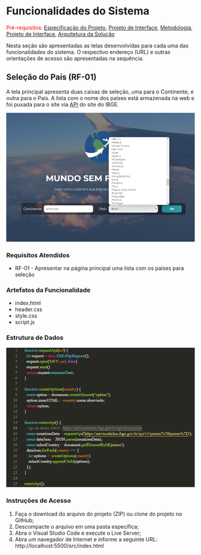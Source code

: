 # Funcionalidades do Sistema

<span style="color:red">Pré-requisitos: <a href="2-Especificação do Projeto.md"> Especificação do Projeto</a></span>, <a href="3-Projeto de Interface.md"> Projeto de Interface</a>, <a href="4-Metodologia.md"> Metodologia</a>, <a href="3-Projeto de Interface.md"> Projeto de Interface</a>, <a href="5-Arquitetura da Solução.md"> Arquitetura da Solução</a>

Nesta seção são apresentadas as telas desenvolvidas para cada uma das funcionalidades do sistema. O respectivo endereço (URL) e outras orientações de acesso são apresentadas na sequência.

## Seleção do País (RF-01)

A tela principal apresenta duas caixas de seleção, uma para o Continente, e outra para o País. A lista com o nome dos países está armazenada na web e foi puxada para o site via [API](https://servicodados.ibge.gov.br/api/docs/paises) do site do IBGE.

![Seleção do País](img/selecao_pais.png)

### Requisitos Atendidos
<ul><li>RF-01 - Apresentar na página principal uma lista com os países para seleção</li></ul>

### Artefatos da Funcionalidade
<ul>
  <li>index.html</li>
  <li>header.css</li>
  <li>style.css</li>
  <li>script.js</li>
</ul>

### Estrutura de Dados

![Estrutura de Dados](img/estrutura_dados.png)

### Instruções de Acesso
<ol>
  <li>Faça o download do arquivo do projeto (ZIP) ou clone do projeto no GitHub;</li>
  <li>Descompacte o arquivo em uma pasta específica;</li>
  <li>Abra o Visual Studio Code e execute o Live Server;</li>
  <li>Abra um navegador de Internet e informe a seguinte URL: http://localhost:5500/src/index.html</li>
</ol>
